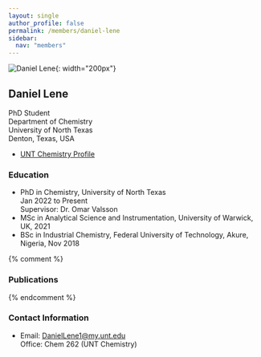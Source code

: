 ```yaml
---
layout: single
author_profile: false
permalink: /members/daniel-lene
sidebar:
  nav: "members"
---
```


![Daniel Lene]({{site.url}}/assets/images/DanielLene.jpg){: width="200px"}

## Daniel Lene
PhD Student  
Department of Chemistry  
University of North Texas  
Denton, Texas, USA  

* [UNT Chemistry Profile](https://chemistry.unt.edu/people/daniel-lene)  


### Education

* PhD in Chemistry, University of North Texas  
  Jan 2022 to Present  
  Supervisor: Dr. Omar Valsson  
* MSc in Analytical Science and Instrumentation, University of Warwick, UK, 2021  
* BSc in Industrial Chemistry, Federal University of Technology, Akure, Nigeria, Nov 2018  


{% comment %}
### Publications
{% endcomment %}

### Contact Information
* Email: [DanielLene1@my.unt.edu](mailto:DanielLene1@my.unt.edu)  
  Office: Chem 262 (UNT Chemistry)
